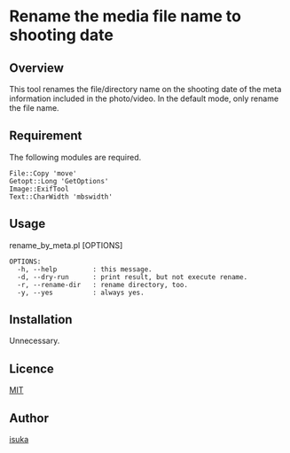 Rename the media file name to shooting date
====

## Overview

This tool renames the file/directory name on the shooting date of the meta information included in the photo/video.
In the default mode, only rename the file name.

## Requirement

The following modules are required.

    File::Copy 'move'
    Getopt::Long 'GetOptions'
    Image::ExifTool
    Text::CharWidth 'mbswidth'

## Usage

  rename_by_meta.pl [OPTIONS] <directory> 
 
    OPTIONS: 
      -h, --help         : this message. 
      -d, --dry-run      : print result, but not execute rename.
      -r, --rename-dir   : rename directory, too.
      -y, --yes          : always yes. 

## Installation

Unnecessary.

## Licence

[MIT](https://github.com/isuka/C2Flow/blob/master/LICENCE)

## Author

[isuka](https://github.com/isuka)
